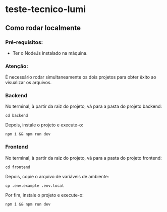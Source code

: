 # teste-tecnico-lumi

## Como rodar localmente

### Pré-requisitos:

- Ter o NodeJs instalado na máquina.

### Atenção:

É necessário rodar simultaneamente os dois projetos para obter êxito ao visualizar os arquivos.

### Backend

No terminal, à partir da raiz do projeto, vá para a pasta do projeto backend:

```shell
cd backend
```

Depois, instale o projeto e execute-o:

```shell
npm i && npm run dev
```

### Frontend

No terminal, à partir da raiz do projeto, vá para a pasta do projeto frontend:

```shell
cd frontend
```

Depois, copie o arquivo de variáveis de ambiente:

```shell
cp .env.example .env.local
```

Por fim, instale o projeto e execute-o:

```shell
npm i && npm run dev
```
